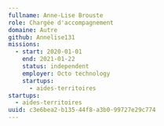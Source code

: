 ```yaml
---
fullname: Anne-Lise Brouste
role: Chargée d'accompagnement
domaine: Autre
github: Annelise131
missions:
  - start: 2020-01-01
    end: 2021-01-22
    status: independent
    employer: Octo technology
    startups:
      - aides-territoires
startups:
  - aides-territoires
uuid: c3e6bea2-b135-44f8-a3b0-99727e29c774
---
```

